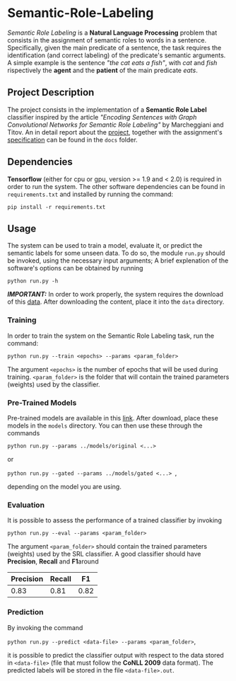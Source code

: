 # Semantic-Role-Labeling
*Semantic Role Labeling* is a **Natural Language Processing** problem that consists in the assignment of semantic roles to words in a sentence. Specifically, given the main predicate of a sentence, the task requires the identification (and correct labeling) of the predicate's semantic arguments. A simple example is the sentence *"the cat eats a fish"*, with *cat* and *fish* rispectively the **agent** and the **patient** of the main predicate *eats*.

## Project Description
The project consists in the implementation of a **Semantic Role Label** classifier inspired by the article *"Encoding Sentences with Graph Convolutional Networks for Semantic Role Labeling"* by Marcheggiani and Titov. An in detail report about the [project](docs/report.pdf), together with the assignment's [specification](docs/assignment.pdf) can be found in the `docs` folder.


## Dependencies
**Tensorflow** (either for cpu or gpu, version >= 1.9 and < 2.0) is required in order to run the system.
The other software dependencies can be found in `requirements.txt` and installed by running the command:

`pip install -r requirements.txt`

## Usage
The system can be used to train a model, evaluate it, or predict the semantic labels for some unseen data.
To do so, the module `run.py` should be invoked, using the necessary input arguments;
A brief explenation of the software's options can be obtained by running

   `python run.py -h`

***IMPORTANT:*** In order to work properly, the system requires the download of this [data](https://drive.google.com/open?id=1gBtnChRt5BXbq5mfCHpk-J8KCl_XWJ7Q). After downloading the content, place it into the `data` directory.

### Training
In order to train the system on the Semantic Role Labeling task, run the command:

  `python run.py --train <epochs> --params <param_folder>`

The argument `<epochs>` is the number of epochs that will be used during training.
`<param_folder>` is the folder that will contain the trained parameters (weights) used by the classifier.

### Pre-Trained Models
Pre-trained models are available in this [link](https://drive.google.com/open?id=14K_U-xQMzMlqpr4jMpuH6zw6UinIsbkz). After download, place these models in the `models` directory. You can then use these through the commands

  `python run.py --params ../models/original <...> `

or

   `python run.py --gated --params ../models/gated <...> `,
  
depending on the model you are using.

### Evaluation
It is possible to assess the performance of a trained classifier by invoking

   `python run.py --eval --params <param_folder>`

The argument `<param_folder>` should contain the trained parameters (weights) used by the SRL classifier. A good classifier should have **Precision**, **Recall** and **F1**around 

|**Precision**|**Recall**|**F1**|
|-------------|----------|------|
|    0.83     |    0.81  | 0.82 |

### Prediction
By invoking the command

   `python run.py --predict <data-file> --params <param_folder>`,

it is possible to predict the classifier output with respect to the data stored in 
`<data-file>` (file that must follow the **CoNLL 2009** data format). The predicted labels will be stored in the file `<data-file>.out`.

